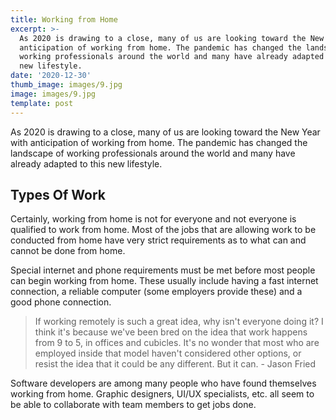 ```yaml
---
title: Working from Home
excerpt: >-
  As 2020 is drawing to a close, many of us are looking toward the New Year with
  anticipation of working from home. The pandemic has changed the landscape of
  working professionals around the world and many have already adapted to this
  new lifestyle.
date: '2020-12-30'
thumb_image: images/9.jpg
image: images/9.jpg
template: post
---
```

As 2020 is drawing to a close, many of us are looking toward the New Year with anticipation of working from home. The pandemic has changed the landscape of working professionals around the world and many have already adapted to this new lifestyle.

## Types Of Work

Certainly, working from home is not for everyone and not everyone is qualified to work from home. Most of the jobs that are allowing work to be conducted from home have very strict requirements as to what can and cannot be done from home.

Special internet and phone requirements must be met before most people can begin working from home. These usually include having a fast internet connection, a reliable computer (some employers provide these) and a good phone connection.

> If working remotely is such a great idea, why isn't everyone doing it? I think it's because we've been bred on the idea that work happens from 9 to 5, in offices and cubicles. It's no wonder that most who are employed inside that model haven't considered other options, or resist the idea that it could be any different. But it can. - Jason Fried

Software developers are among many people who have found themselves working from home. Graphic designers, UI/UX specialists, etc. all seem to be able to collaborate with team members to get jobs done.
